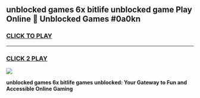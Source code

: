 
## unblocked games 6x bitlife unblocked game Play Online 👋 Unblocked Games #0a0kn
<h3>
<a href="https://premium.freeplayer.one?title=unblocked_games_6x_bitlife&ref=21F">CLICK TO PLAY</a></h3>
<hr>

<h3>
<a href="https://premium.freeplayer.one?title=unblocked_games_6x_bitlife&ref=21F">CLICK 2 PLAY</a>
  
</h3>

<a href="https://premium.freeplayer.one?title=unblocked_games_6x_bitlife&ref=21F/"><img src="https://clearcache.store/games.png"></a>


**unblocked games 6x bitlife games unblocked: Your Gateway to Fun and Accessible Online Gaming**
